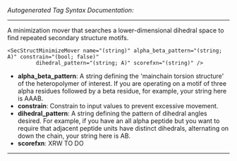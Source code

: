 _Autogenerated Tag Syntax Documentation:_

---
A minimization mover that searches a lower-dimensional dihedral space to find repeated secondary structure motifs.

```
<SecStructMinimizeMover name="(string)" alpha_beta_pattern="(string; A)" constrain="(bool; false)"
         dihedral_pattern="(string; A)" scorefxn="(string)" />
```

-   **alpha_beta_pattern**: A string defining the 'mainchain torsion structure' of the heteropolymer of interest. If you are operating on a motif of three alpha residues followed by a beta residue, for example, your string here is AAAB.
-   **constrain**: Constrain to input values to prevent excessive movement.
-   **dihedral_pattern**: A string defining the pattern of dihedral angles desired. For example, if you have an all alpha peptide but you want to require that adjacent peptide units have distinct dihedrals, alternating on down the chain, your string here is AB.
-   **scorefxn**: XRW TO DO

---
